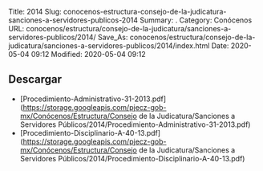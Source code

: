 Title: 2014
Slug: conocenos-estructura-consejo-de-la-judicatura-sanciones-a-servidores-publicos-2014
Summary: .
Category: Conócenos
URL: conocenos/estructura/consejo-de-la-judicatura/sanciones-a-servidores-publicos/2014/
Save_As: conocenos/estructura/consejo-de-la-judicatura/sanciones-a-servidores-publicos/2014/index.html
Date: 2020-05-04 09:12
Modified: 2020-05-04 09:12






## Descargar


* [Procedimiento-Administrativo-31-2013.pdf](https://storage.googleapis.com/pjecz-gob-mx/Conócenos/Estructura/Consejo de la Judicatura/Sanciones a Servidores Públicos/2014/Procedimiento-Administrativo-31-2013.pdf)
* [Procedimiento-Disciplinario-A-40-13.pdf](https://storage.googleapis.com/pjecz-gob-mx/Conócenos/Estructura/Consejo de la Judicatura/Sanciones a Servidores Públicos/2014/Procedimiento-Disciplinario-A-40-13.pdf)


